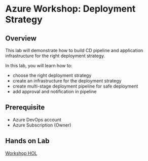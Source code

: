 # Azure Workshop: Deployment Strategy

## Overview

This lab will demonstrate how to build CD pipeline and application infrastructure for the right deployment strategy.

In this lab, you will learn how to:

- choose the right deployment strategy
- create an infrastructure for the deployment strategy
- create multi-stage deployment pipeline for safe deployment
- add approval and notification in pipeline 

## Prerequisite

- Azure DevOps account
- Azure Subscription (Owner)

## Hands on Lab

[Workshop HOL](./ws_hol.md)